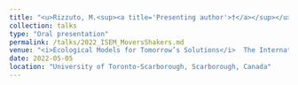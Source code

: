 ```yaml
---
title: "<u>Rizzuto, M.<sup><a title='Presenting author'>†</a></sup></u>, Leroux, S. J., Schmitz, O. J., Vander Wal, E., Wiersma, Y. F., Heckford, T. R. **Movers and shakers: Animal‐ vectored nutrient flows across resource gradients influence local and meta‐ecosystem functioning.**"
collection: talks
type: "Oral presentation"
permalink: /talks/2022_ISEM_MoversShakers.md
venue: "<i>Ecological Models for Tomorrow’s Solutions</i>  The International Society for Ecological Modelling Global Conference 2023"
date: 2022-05-05
location: "University of Toronto-Scarborough, Scarborough, Canada"
---
```

